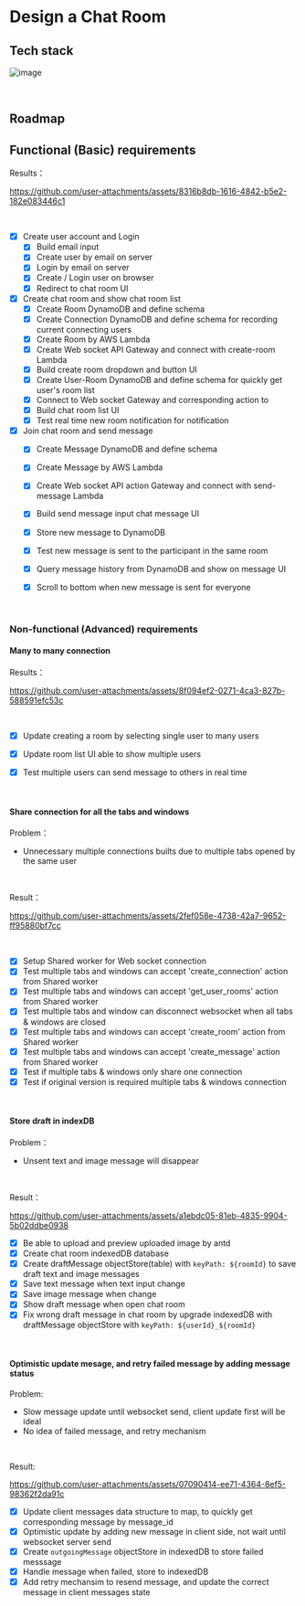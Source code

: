 # Design a Chat Room

## Tech stack
![image](https://github.com/user-attachments/assets/f47f7f2a-289a-401c-b1ac-0fe3c98a108e)


&nbsp;

## Roadmap

## Functional (Basic) requirements

Results：

https://github.com/user-attachments/assets/8316b8db-1616-4842-b5e2-182e083446c1

&nbsp;

- [x] Create user account and Login
    - [x] Build email input
    - [x] Create user by email on server
    - [x] Login by email on server
    - [x] Create / Login user on browser
    - [x] Redirect to chat room UI

- [x] Create chat room and show chat room list
    - [x] Create Room DynamoDB and define schema
    - [x] Create Connection DynamoDB and define schema for recording current connecting users
    - [x] Create Room by AWS Lambda
    - [x] Create Web socket API Gateway and connect with create-room Lambda
    - [x] Build create room dropdown and button UI
    - [x] Create User-Room DynamoDB and define schema for quickly get user's room list
    - [x] Connect to Web socket Gateway and corresponding action to
    - [x] Build chat room list UI
    - [x] Test real time new room notification for notification

- [x] Join chat room and send message
    - [x] Create Message DynamoDB and define schema
    - [x] Create Message by AWS Lambda
    - [x] Create Web socket API action Gateway and connect with send-message Lambda
    - [x] Build send message input chat message UI
    - [x] Store new message to DynamoDB
    - [x] Test new message is sent to the participant in the same room
    - [x] Query message history from DynamoDB and show on message UI
    - [x] Scroll to bottom when new message is sent for everyone


&nbsp;


### Non-functional (Advanced) requirements

#### Many to many connection

Results：

https://github.com/user-attachments/assets/8f094ef2-0271-4ca3-827b-588591efc53c

&nbsp;

- [x] Update creating a room by selecting single user to many users
- [x] Update room list UI able to show multiple users
- [x] Test multiple users can send message to others in real time


&nbsp;

#### Share connection for all the tabs and windows

Problem：
- Unnecessary multiple connections builts due to multiple tabs opened by the same user

&nbsp;

Result：

https://github.com/user-attachments/assets/2fef058e-4738-42a7-9652-ff95880bf7cc

&nbsp;

- [x] Setup Shared worker for Web socket connection
- [x] Test multiple tabs and windows can accept 'create_connection' action from Shared worker
- [x] Test multiple tabs and windows can accept 'get_user_rooms' action from Shared worker
- [x] Test multiple tabs and window can disconnect websocket when all tabs & windows are closed
- [x] Test multiple tabs and windows can accept 'create_room' action from Shared worker
- [x] Test multiple tabs and windows can accept 'create_message' action from Shared worker
- [x] Test if multiple tabs & windows only share one connection
- [x] Test if original version is required multiple tabs & windows connection

&nbsp;

#### Store draft in indexDB

Problem：
- Unsent text and image message will disappear

&nbsp;

Result：

https://github.com/user-attachments/assets/a1ebdc05-81eb-4835-9904-5b02ddbe0938

- [x] Be able to upload and preview uploaded image by antd <Upload />
- [x] Create chat room indexedDB database
- [x] Create draftMessage objectStore(table) with `keyPath: ${roomId}` to save draft text and image messages
- [x] Save text message when text input change
- [x] Save image message when <Upload /> change
- [x] Show draft message when open chat room
- [x] Fix wrong draft message in chat room by upgrade indexedDB with draftMessage objectStore with `keyPath: ${userId}_${roomId}`

&nbsp;


#### Optimistic update mesage, and retry failed message by adding message status

Problem:
- Slow message update until websocket send, client update first will be ideal
- No idea of failed message, and retry mechanism

&nbsp;

Result:

https://github.com/user-attachments/assets/07090414-ee71-4364-8ef5-98362f2da91c

- [x] Update client messages data structure to map, to quickly get corresponding message by message_id
- [x] Optimistic update by adding new message in client side, not wait until websocket server send
- [x] Create `outgoingMessage` objectStore in indexedDB to store failed messsage
- [x] Handle message when failed, store to indexedDB
- [x] Add retry mechansim to resend message, and update the correct message in client messages state
